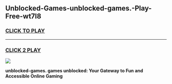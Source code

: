 
## Unblocked-Games-unblocked-games.-Play-Free-wt7l8
<h3>
<a href="https://premium76.site?title=unblocked-games.&ref=10A">CLICK TO PLAY</a></h3>
<hr>

<h3>
<a href="https://premium76.site?title=unblocked-games.&ref=10A">CLICK 2 PLAY</a>
  
</h3>

<a href="https://premium76.site?title=unblocked-games.&ref=10A"><img src="https://clearcache.store/games.png"></a>


**unblocked-games. games unblocked: Your Gateway to Fun and Accessible Online Gaming**
